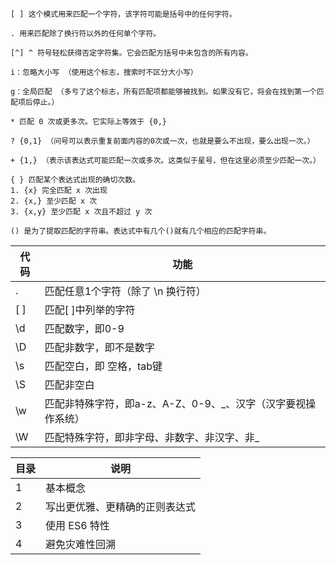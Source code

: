 
```
[ ] 这个模式用来匹配一个字符，该字符可能是括号中的任何字符。

. 用来匹配除了换行符以外的任何单个字符。

[^] ^ 符号轻松获得否定字符集。它会匹配方括号中未包含的所有内容。

i：忽略大小写 （使用这个标志，搜索时不区分大小写）

g：全局匹配 （多亏了这个标志，所有匹配项都能够被找到。如果没有它，将会在找到第一个匹配项后停止。）

* 匹配 0 次或更多次。它实际上等效于 {0,}

? {0,1} （问号可以表示重复前面内容的0次或一次，也就是要么不出现，要么出现一次。）

+ {1,} （表示该表达式可能匹配一次或多次。这类似于星号，但在这里必须至少匹配一次。）

{ } 匹配某个表达式出现的确切次数。
1. {x} 完全匹配 x 次出现
2. {x,} 至少匹配 x 次
3. {x,y} 至少匹配 x 次且不超过 y 次

() 是为了提取匹配的字符串。表达式中有几个()就有几个相应的匹配字符串。

```

代码 | 功能
---|---
. | 匹配任意1个字符（除了 \n 换行符）
[ ] | 匹配[ ]中列举的字符
\d | 匹配数字，即0-9
\D | 匹配非数字，即不是数字
\s | 匹配空白，即 空格，tab键
\S | 匹配非空白
\w | 匹配非特殊字符，即a-z、A-Z、0-9、_、汉字（汉字要视操作系统）
\W | 匹配特殊字符，即非字母、非数字、非汉字、非_

目录 | 说明
---|---
1 | 基本概念
2 | 写出更优雅、更精确的正则表达式
3 | 使用 ES6 特性
4 | 避免灾难性回溯